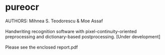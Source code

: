 # pureocr
AUTHORS: Mihnea S. Teodorescu & Moe Assaf<br/><br/>
Handwriting recognition software with pixel-continuity-oriented preprocessing and dictionary-based postprocessing. [Under development]<br/><br/>
Please see the enclosed report.pdf
